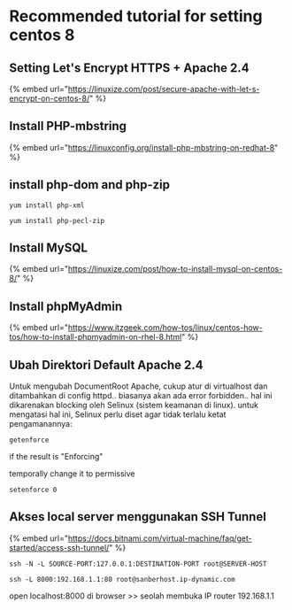 # Recommended tutorial for setting centos 8

## Setting Let's Encrypt HTTPS + Apache 2.4

{% embed url="https://linuxize.com/post/secure-apache-with-let-s-encrypt-on-centos-8/" %}

## Install PHP-mbstring 

{% embed url="https://linuxconfig.org/install-php-mbstring-on-redhat-8" %}

## install php-dom and php-zip

```text
yum install php-xml
```

```text
yum install php-pecl-zip
```

## Install MySQL

{% embed url="https://linuxize.com/post/how-to-install-mysql-on-centos-8/" %}

## Install phpMyAdmin

{% embed url="https://www.itzgeek.com/how-tos/linux/centos-how-tos/how-to-install-phpmyadmin-on-rhel-8.html" %}

## Ubah Direktori Default Apache 2.4



Untuk mengubah DocumentRoot Apache, cukup atur di virtualhost dan ditambahkan di config httpd.. biasanya akan ada error forbidden.. hal ini dikarenakan blocking oleh Selinux \(sistem keamanan di linux\). untuk mengatasi hal ini, Selinux perlu diset agar tidak terlalu ketat pengamanannya:

```text
getenforce
```

if the result is "Enforcing"

temporally change it to permissive

```text
setenforce 0
```

## Akses local server menggunakan SSH Tunnel

{% embed url="https://docs.bitnami.com/virtual-machine/faq/get-started/access-ssh-tunnel/" %}



```text
ssh -N -L SOURCE-PORT:127.0.0.1:DESTINATION-PORT root@SERVER-HOST
```

```text
ssh -L 8000:192.168.1.1:80 root@sanberhost.ip-dynamic.com
```

open localhost:8000 di browser &gt;&gt; seolah membuka IP router 192.168.1.1



